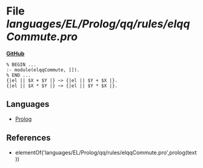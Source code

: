 # File _languages/EL/Prolog/qq/rules/elqqCommute.pro_
**[GitHub](https://github.com/softlang/yas/blob/master/languages/EL/Prolog/qq/rules/elqqCommute.pro)**
```
% BEGIN ...
:- module(elqqCommute, []).
% END ...
{|el || $X + $Y |} ~> {|el || $Y + $X |}.
{|el || $X * $Y |} ~> {|el || $Y * $X |}.
```

## Languages
* [Prolog](../languages/Prolog.md)

## References
* elementOf('languages/EL/Prolog/qq/rules/elqqCommute.pro',prolog(text))
